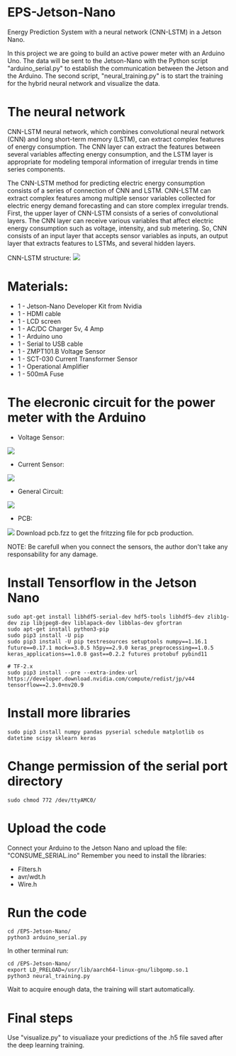 # EPS-Jetson-Nano
Energy Prediction System with a neural network (CNN-LSTM) in a Jetson Nano. 

In this project we are going to build an active power meter with an Arduino Uno. The data will be sent to the Jetson-Nano with the Python script "arduino_serial.py" to establish the communication between the Jetson and the Arduino. 
The second script, "neural_training.py" is to start the training for the hybrid neural network and visualize the data. 

# The neural network
CNN-LSTM neural network, which combines convolutional neural network (CNN) and long short-term memory (LSTM), can extract complex features of energy consumption. The CNN layer can extract the features between several variables affecting energy consumption, and the LSTM layer is appropriate for modeling temporal information of irregular trends in time series components. 

The CNN-LSTM method for predicting electric energy consumption consists of a series of connection of CNN and LSTM. CNN-LSTM can extract complex features among multiple sensor variables collected for electric energy demand forecasting and can store complex irregular trends. First, the upper layer of CNN-LSTM consists of a series of convolutional layers. The CNN layer can receive various variables that affect electric energy consumption such as voltage, intensity, and sub
metering. So, CNN consists of an input layer that accepts sensor variables as inputs, an output layer that extracts features to LSTMs, and several hidden layers.

CNN-LSTM structure:
<img src="images/CNN-LSTM-STRUCT.png">

# Materials:

* 1 - Jetson-Nano Developer Kit from Nvidia
* 1 - HDMI cable
* 1 - LCD screen
* 1 - AC/DC Charger 5v, 4 Amp
* 1 - Arduino uno
* 1 - Serial to USB cable
* 1 - ZMPT101.B Voltage Sensor
* 1 - SCT-030 Current Transformer Sensor
* 1 - Operational Amplifier
* 1 - 500mA Fuse

# The elecronic circuit for the power meter with the Arduino

* Voltage Sensor:
<img src="images/image.WO57R0.png">

* Current Sensor:
<img src="images/image.RE7AS0.png">

* General Circuit: 
<img src="images/circuit.png">

* PCB: 
<img src="images/pcb.png">
Download pcb.fzz to get the fritzzing file for pcb production.

NOTE: Be carefull when you connect the sensors, the author don't take any responsability for any damage.
# Install Tensorflow in the Jetson Nano
```
sudo apt-get install libhdf5-serial-dev hdf5-tools libhdf5-dev zlib1g-dev zip libjpeg8-dev liblapack-dev libblas-dev gfortran
sudo apt-get install python3-pip
sudo pip3 install -U pip
sudo pip3 install -U pip testresources setuptools numpy==1.16.1 future==0.17.1 mock==3.0.5 h5py==2.9.0 keras_preprocessing==1.0.5 keras_applications==1.0.8 gast==0.2.2 futures protobuf pybind11

# TF-2.x
sudo pip3 install --pre --extra-index-url https://developer.download.nvidia.com/compute/redist/jp/v44 tensorflow==2.3.0+nv20.9
```
# Install more libraries
```
sudo pip3 install numpy pandas pyserial schedule matplotlib os datetime scipy sklearn keras
```
# Change permission of the serial port directory
```
sudo chmod 772 /dev/ttyAMC0/ 
```
# Upload the code
Connect your Arduino to the Jetson Nano and upload the file: "CONSUME_SERIAL.ino"
Remember you need to install the libraries:
* Filters.h
* avr/wdt.h
* Wire.h

# Run the code
```
cd /EPS-Jetson-Nano/ 
python3 arduino_serial.py
```
In other terminal run:
```
cd /EPS-Jetson-Nano/ 
export LD_PRELOAD=/usr/lib/aarch64-linux-gnu/libgomp.so.1
python3 neural_training.py
```
Wait to acquire enough data, the training will start automatically.  

# Final steps
Use "visualize.py" to visualiaze your predictions of the .h5 file saved after the deep learning training.
